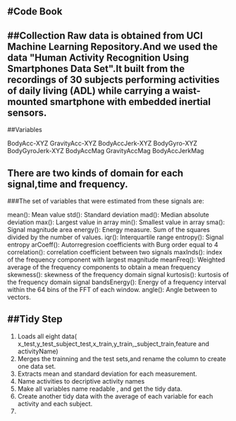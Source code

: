 #Code Book
---
##Collection
 Raw data is obtained from UCI Machine Learning Repository.And we used the data "Human Activity Recognition Using Smartphones Data Set".It built from the recordings of 30 subjects performing activities of daily living (ADL) while carrying a waist-mounted smartphone with embedded inertial sensors.
---
##Variables

BodyAcc-XYZ
GravityAcc-XYZ
BodyAccJerk-XYZ
BodyGyro-XYZ
BodyGyroJerk-XYZ
BodyAccMag
GravityAccMag
BodyAccJerkMag

There are two kinds of domain for each signal,time and frequency.
---
###The set of variables that were estimated from these signals are: 

mean(): Mean value
std(): Standard deviation
mad(): Median absolute deviation 
max(): Largest value in array
min(): Smallest value in array
sma(): Signal magnitude area
energy(): Energy measure. Sum of the squares divided by the number of values. 
iqr(): Interquartile range 
entropy(): Signal entropy
arCoeff(): Autorregresion coefficients with Burg order equal to 4
correlation(): correlation coefficient between two signals
maxInds(): index of the frequency component with largest magnitude
meanFreq(): Weighted average of the frequency components to obtain a mean frequency
skewness(): skewness of the frequency domain signal 
kurtosis(): kurtosis of the frequency domain signal 
bandsEnergy(): Energy of a frequency interval within the 64 bins of the FFT of each window.
angle(): Angle between to vectors.

##Tidy Step
---
1. Loads all eight data(	x_test,y_test_subject_test,x_train,y_train,_subject_train,feature and activityName)
2. Merges the trainning and the test sets,and rename the column to create one data set.
3. Extracts mean and standard deviation for each measurement.
4. Name activities to decriptive activity names 
5. Make all variables name readable , and get the tidy data.
6. Create another tidy data with the average of each variable for each activity and each subject.
6. 
